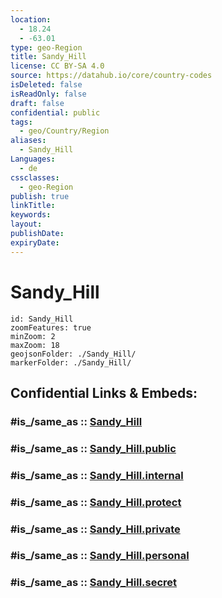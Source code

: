 ```yaml
---
location:
  - 18.24
  - -63.01
type: geo-Region
title: Sandy_Hill
license: CC BY-SA 4.0
source: https://datahub.io/core/country-codes
isDeleted: false
isReadOnly: false
draft: false
confidential: public
tags:
  - geo/Country/Region
aliases:
  - Sandy_Hill
Languages:
  - de
cssclasses:
  - geo-Region
publish: true
linkTitle:
keywords:
layout:
publishDate:
expiryDate:
---
```


# Sandy_Hill

```leaflet
id: Sandy_Hill
zoomFeatures: true 
minZoom: 2 
maxZoom: 18
geojsonFolder: ./Sandy_Hill/
markerFolder: ./Sandy_Hill/
```


## Confidential Links & Embeds: 

### #is_/same_as :: [Sandy_Hill](/_Standards/Earth/Continent/America~Caribbean/Anguilla/Counties~Anguilla/Sandy_Hill.md) 

### #is_/same_as :: [Sandy_Hill.public](/_public/Earth/Continent/America~Caribbean/Anguilla/Counties~Anguilla/Sandy_Hill.public.md) 

### #is_/same_as :: [Sandy_Hill.internal](/_internal/Earth/Continent/America~Caribbean/Anguilla/Counties~Anguilla/Sandy_Hill.internal.md) 

### #is_/same_as :: [Sandy_Hill.protect](/_protect/Earth/Continent/America~Caribbean/Anguilla/Counties~Anguilla/Sandy_Hill.protect.md) 

### #is_/same_as :: [Sandy_Hill.private](/_private/Earth/Continent/America~Caribbean/Anguilla/Counties~Anguilla/Sandy_Hill.private.md) 

### #is_/same_as :: [Sandy_Hill.personal](/_personal/Earth/Continent/America~Caribbean/Anguilla/Counties~Anguilla/Sandy_Hill.personal.md) 

### #is_/same_as :: [Sandy_Hill.secret](/_secret/Earth/Continent/America~Caribbean/Anguilla/Counties~Anguilla/Sandy_Hill.secret.md)

